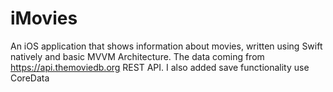 # iMovies
An iOS application that shows information about movies, written using Swift natively and basic MVVM Architecture. The data coming from https://api.themoviedb.org REST API. I also added save functionality use CoreData
